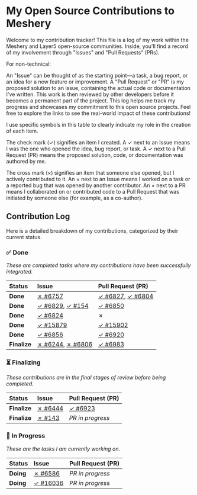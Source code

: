 # My Open Source Contributions to Meshery

Welcome to my contribution tracker! This file is a log of my work within the Meshery and Layer5 open-source communities. Inside, you'll find a record of my involvement through "Issues" and "Pull Requests" (PRs). 

For non-technical:

An "Issue" can be thought of as the starting point—a task, a bug report, or an idea for a new feature or improvement. A "Pull Request" or "PR" is my proposed solution to an issue, containing the actual code or documentation I've written. This work is then reviewed by other developers before it becomes a permanent part of the project. This log helps me track my progress and showcases my commitment to this open source projects. Feel free to explore the links to see the real-world impact of these contributions!

I use specific symbols in this table to clearly indicate my role in the creation of each item.

The check mark ($\checkmark$) signifies an item I created. A $\checkmark$ next to an Issue means I was the one who opened the idea, bug report, or task. A $\checkmark$ next to a Pull Request (PR) means the proposed solution, code, or documentation was authored by me.

The cross mark ($\times$) signifies an item that someone else opened, but I actively contributed to it. An $\times$ next to an Issue means I worked on a task or a reported bug that was opened by another contributor. An $\times$ next to a PR means I collaborated on or contributed code to a Pull Request that was initiated by someone else (for example, as a co-author).

## Contribution Log

Here is a detailed breakdown of my contributions, categorized by their current status.

### ✅ Done

*These are completed tasks where my contributions have been successfully integrated.*

| Status | Issue | Pull Request (PR) |
| :--- | :--- | :--- |
| **Done** | [✗ #6757](https://github.com/layer5io/layer5/issues/6757) | [✓ #6827](https://github.com/layer5io/layer5/pull/6827), [✓ #6804](https://github.com/layer5io/layer5/pull/6804) |
| **Done** | [✓ #6829](https://github.com/layer5io/layer5/issues/6829), [✓ #154](https://github.com/layer5io/exoscale-academy/issues/154) | [✓ #6850](https://github.com/layer5io/layer5/pull/6850) |
| **Done** | [✓ #6824](https://github.com/layer5io/layer5/issues/6824) | ✗ |
| **Done** | [✓ #15879](https://github.com/meshery/meshery/issues/15879) | [✓ #15902](https://github.com/meshery/meshery/pull/15902) |
| **Done** | [✓ #6856](https://github.com/layer5io/layer5/issues/6856) | [✓ #6920](https://github.com/layer5io/layer5/pull/6920) |
| **Finalize** | [✗ #6244](https://github.com/layer5io/layer5/issues/6244), [✗ #6806](https://github.com/layer5io/layer5/issues/6806) | [✓ #6983](https://github.com/layer5io/layer5/pull/6983) |

### ⏳ Finalizing

*These contributions are in the final stages of review before being completed.*

| Status | Issue | Pull Request (PR) |
| :--- | :--- | :--- |
| **Finalize** | [✗ #6444](https://github.com/layer5io/layer5/issues/6444) | [✓ #6923](https://github.com/layer5io/layer5/pull/6923) |
| **Finalize** | [✗ #143](https://github.com/layer5io/layer5-academy/issues/143) | *PR in progress* |

### 🚧 In Progress

*These are the tasks I am currently working on.*

| Status | Issue | Pull Request (PR) |
| :--- | :--- | :--- |
| **Doing** | [✗ #6586](https://github.com/meshery/meshery/issues/6586) | *PR in progress* |
| **Doing** | [✓ #16036](https://github.com/meshery/meshery/issues/16036) | *PR in progress* |
